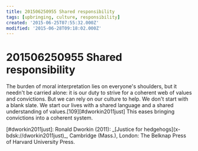 ```yaml
---
title: 201506250955 Shared responsibility
tags: [upbringing, culture, responsibility]
created: '2015-06-25T07:55:32.000Z'
modified: '2015-06-28T09:18:02.000Z'
---
```


# 201506250955 Shared responsibility

The burden of moral interpretation lies on everyone's shoulders, but it needn't be carried alone: it is our duty to strive for a coherent web of values and convictions. But we can rely on our culture to help. We don't start with a blank slate. We start our lives with a shared language and a shared understanding of values.\[109\][#dworkin2011just] This eases bringing convictions into a coherent system.

\[#dworkin2011just\]: Ronald Dworkin (2011): \_\[Justice for hedgehogs\](x-bdsk://dworkin2011just)\_, Cambridge (Mass.), London: The Belknap Press of Harvard University Press.
